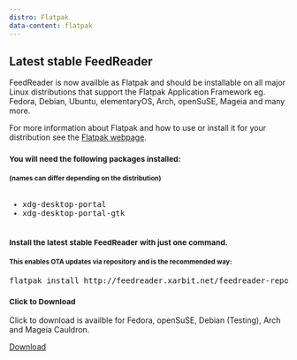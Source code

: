 ```yaml
---
distro: Flatpak
data-content: flatpak
---
```



<h2>Latest stable FeedReader</h2>

FeedReader is now availble as Flatpak and should be installable on all major Linux distributions that support the Flatpak Application Framework eg. Fedora, Debian, Ubuntu, elementaryOS, Arch, openSuSE, Mageia and many more. 

For more information about Flatpak and how to use or install it for your distribution see the [Flatpak webpage](http://flatpak.org).

<h3><small>You will need the following packages installed:</small></h3>
<h4><small>(names can differ depending on the distribution)</small></h4>

<pre><ul><li>xdg-desktop-portal</li><li>xdg-desktop-portal-gtk</li></ul></pre>

<h3><small>Install the latest stable FeedReader with just one command.</small></h3>
<h4><small>This enables OTA updates via repository and is the recommended way:</small></h4>

<pre>
flatpak install http://feedreader.xarbit.net/feedreader-repo/feedreader.flatpakref
</pre>


<h3><small>Click to Download</small></h3>

Click to download is availble for Fedora, openSuSE, Debian (Testing), Arch and Mageia Cauldron.

<a class="btn btn-primary" href="http://feedreader.xarbit.net/feedreader-repo/feedreader.flatpakref">Download</a>



